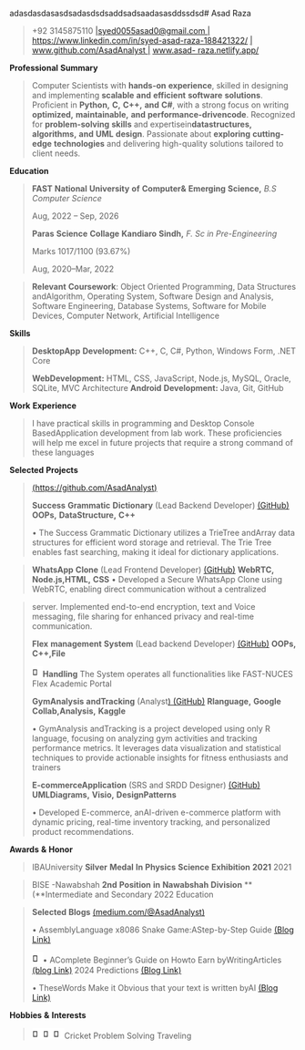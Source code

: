 adasdasdasasdsadasdsdsaddsadsaadasasddssdsd# Asad Raza
>
> +92 3145875110
> [\|<u>syed0055asad0@gmail.co</u>](mailto:syed0055asad0@gmail.com)[<u>m</u>
> \|](http://www.linkedin.com/in/syed-asad-raza)
> [<u>https://www.linkedin.com/in/syed-asad-raza-188421322/</u>](https://www.linkedin.com/in/syed-asad-raza-188421322/)
> [<u>\|</u>
> <u>www.github.com/AsadAnalys</u>](https://github.com/AsadAnalyst)[<u>t</u>
> \|](https://asad-raza.netlify.app/) [<u>www.asad-</u>
> <u>raza.netlify.app/</u>](https://asad-raza.netlify.app/)
>
 **Professional** **Summary**
>
> Computer Scientists with **hands-on** **experience**, skilled in
> designing and implementing **scalable** **and** **efficient**
> **software** **solutions**. Proficient in **Python,** **C,** **C++,**
> **and** **C#**, with a strong focus on writing **optimized,**
> **maintainable,** **and** **performance-drivencode**. Recognized for
> **problem-solving** **skills** and expertisein**datastructures,**
> **algorithms,** **and** **UML** **design**. Passionate about
> **exploring** **cutting-edge** **technologies** and delivering
> high-quality solutions tailored to client needs.
>
 **Education**

> **FAST** **National** **University** **of** **Computer&** **Emerging**
> **Science,** *B.S* *Computer* *Science*
>
> Aug, 2022 – Sep, 2026
> 
> **Paras** **Science** **Collage** **Kandiaro** **Sindh,** *F.* *Sc* *in* *Pre-Engineering*
> 
> Marks 1017/1100 (93.67%)
> 
> Aug, 2020–Mar, 2022

> **Relevant** **Coursework**: Object Oriented Programming, Data
> Structures andAlgorithm, Operating System, Software Design and
> Analysis, Software Engineering, Database Systems, Software for Mobile
> Devices, Computer Network, Artificial Intelligence
>
 **Skills**
>
> **DesktopApp** **Development:** C++, C, C#, Python, Windows Form, .NET
> Core
>
> **WebDevelopment:** HTML, CSS, JavaScript, Node.js, MySQL, Oracle,
> SQLite, MVC Architecture **Android** **Development:** Java, Git,
> GitHub
>
 **Work** **Experience**
>
> I have practical skills in programming and Desktop Console
> BasedApplication development from lab work. These proficiencies will
> help me excel in future projects that require a strong command of
> these languages
>
 **Selected** **Projects**
> [<u>(https://github.com/AsadAnalyst)</u>](https://github.com/AsadAnalyst)
>
> **Success** **Grammatic** **Dictionary** (Lead Backend Developer)
> [<u>(GitHub)</u>](https://github.com/AsadAnalyst/Success-Grammatic-Dictionary-)
> **OOPs,** **DataStructure,** **C++**
>
> • The Success Grammatic Dictionary utilizes a TrieTree andArray data
> structures for efficient word storage and retrieval. The Trie Tree
> enables fast searching, making it ideal for dictionary applications.

> **WhatsApp** **Clone** (Lead Frontend Developer)
[<u>(GitHub)</u>](https://github.com/AsadAnalyst/WhatsApp-Clone)
**WebRTC,** **Node.js,HTML,** **CSS** • Developed a Secure WhatsApp
Clone using WebRTC, enabling direct communication without a centralized

> server. Implemented end-to-end encryption, text and Voice messaging,
> file sharing for enhanced privacy and real-time communication.
>
> **Flex** **management** **System** (Lead backend Developer)
> [<u>(GitHub)</u>](https://github.com/AsadAnalyst/Flex-management-System-)
> **OOPs,** **C++,File**
>
> <img src="./i4bclmte.png"
> style="width:0.19281in;height:0.20278in" />**Handling** The System
> operates all functionalities like FAST-NUCES Flex Academic Portal
>
> **GymAnalysis** **andTracking** (Analyst[)
> <u>(GitHub)</u>](https://github.com/AsadAnalyst/Gym-Analysis-and-Tracking)
> **Rlanguage,** **Google** **Collab,Analysis,** **Kaggle**
>
> • GymAnalysis andTracking is a project developed using only R
> language, focusing on analyzing gym activities and tracking
> performance metrics. It leverages data visualization and statistical
> techniques to provide actionable insights for fitness enthusiasts and
> trainers
>
> **E-commerceApplication** (SRS and SRDD Designer)
> [(<u>GitHub)</u>](https://github.com/AsadAnalyst/-E-commerce-Application-SRS-and-SRDD-)
> **UMLDiagrams,** **Visio,** **DesignPatterns**
>
> • Developed E-commerce, anAI-driven e-commerce platform with dynamic
> pricing, real-time inventory tracking, and personalized product
> recommendations.
>
 **Awards** **&** **Honor**

> IBAUniversity **Silver** **Medal** **In** **Physics** **Science**
**Exhibition** **2021** 2021

> BISE -Nawabshah **2nd** **Position** **in** **Nawabshah** **Division**
**(**Intermediate and Secondary 2022 Education

> **Selected** **Blogs**
> [<u>(medium.com/@AsadAnalyst)</u>](https://medium.com/%40AsadAnalyst)
>
> • AssemblyLanguage x8086 Snake Game:AStep-by-Step Guide [<u>(Blog
> Link)</u>](https://medium.com/%40AsadAnalyst/snake-game-a-super-popular-one-was-on-nokia-phones-for-everyone-to-play-in-their-childhood-10ada50dea62)
>
> <img src="./1d1dvt5o.png"
> style="width:0.19612in;height:0.20278in" />• AComplete Beginner’s
> Guide on Howto Earn byWritingArticles [<u>(blog
> Link)</u>](https://medium.com/%40AsadAnalyst/a-complete-beginners-guide-on-how-to-earn-by-writing-articles-9619559a4882)
> 2024 Predictions [<u>(Blog
> Link)</u>](https://medium.com/%40AsadAnalyst/2024-predictions-b4f595f8e48a)
>
> • TheseWords Make it Obvious that your text is written byAI [<u>(Blog
> Link)</u>](https://medium.com/%40AsadAnalyst/these-words-make-it-obvious-that-your-text-is-written-by-ai-7d132e985617)
>
 **Hobbies** **&** **Interests**
>
> <img src="./yultfq5l.png"
> style="width:0.19612in;height:0.20278in" /><img src="./euzqqfdi.png"
> style="width:0.19612in;height:0.20278in" /><img src="./aburllid.png"
> style="width:0.19612in;height:0.20278in" />Cricket Problem Solving
> Traveling
